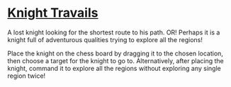 # [Knight Travails](https://mclilzee.github.io/knight-travails-react/)

A lost knight looking for the shortest route to his path.
OR! Perhaps it is a knight full of adventurous qualities trying to explore all the regions!

Place the knight on the chess board by dragging it to the chosen location, then choose a target for the knight to go to.
Alternatively, after placing the knight, command it to explore all the regions without exploring any single region twice!
